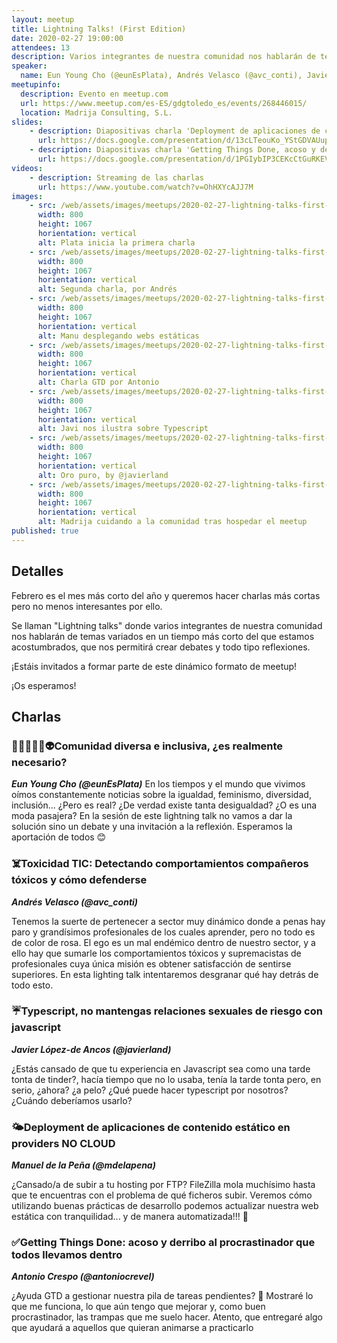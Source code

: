 ```yaml
---
layout: meetup
title: Lightning Talks! (First Edition)
date: 2020-02-27 19:00:00
attendees: 13
description: Varios integrantes de nuestra comunidad nos hablarán de temas variados en un tiempo más corto del habitual
speaker:
  name: Eun Young Cho (@eunEsPlata), Andrés Velasco (@avc_conti), Javier López-de Ancos (@javierland), Manuel de la Peña (@mdelapena) y Antonio Crespo (@antoniocrevel)
meetupinfo:
  description: Evento en meetup.com
  url: https://www.meetup.com/es-ES/gdgtoledo_es/events/268446015/
  location: Madrija Consulting, S.L.
slides:
    - description: Diapositivas charla 'Deployment de aplicaciones de contenido estático en providers NO CLOUD'
      url: https://docs.google.com/presentation/d/13cLTeouKo_YStGDVAUupna0M2i0PbPMmjcc8NnpB9tg/edit?usp=sharing
    - description: Diapositivas charla 'Getting Things Done, acoso y derribo al procrastinador que todos llevamos dentro'
      url: https://docs.google.com/presentation/d/1PGIybIP3CEKcCtGuRKEVFSor3r2Vr0zqz37EiQZgbv4/edit?usp=drivesdk
videos:
    - description: Streaming de las charlas
      url: https://www.youtube.com/watch?v=OhHXYcAJJ7M
images:
    - src: /web/assets/images/meetups/2020-02-27-lightning-talks-first-edition/diversidad-eunEsPlata.jpg
      width: 800
      height: 1067
      horientation: vertical
      alt: Plata inicia la primera charla
    - src: /web/assets/images/meetups/2020-02-27-lightning-talks-first-edition/toxicidad-avconti.jpg
      width: 800
      height: 1067
      horientation: vertical
      alt: Segunda charla, por Andrés
    - src: /web/assets/images/meetups/2020-02-27-lightning-talks-first-edition/deployment-estaticos-mdelapenya.jpg
      width: 800
      height: 1067
      horientation: vertical
      alt: Manu desplegando webs estáticas
    - src: /web/assets/images/meetups/2020-02-27-lightning-talks-first-edition/gtd-antoniocrevel.jpg
      width: 800
      height: 1067
      horientation: vertical
      alt: Charla GTD por Antonio
    - src: /web/assets/images/meetups/2020-02-27-lightning-talks-first-edition/typescript-javierland.jpg
      width: 800
      height: 1067
      horientation: vertical
      alt: Javi nos ilustra sobre Typescript
    - src: /web/assets/images/meetups/2020-02-27-lightning-talks-first-edition/maxima-javierland.jpg
      width: 800
      height: 1067
      horientation: vertical
      alt: Oro puro, by @javierland
    - src: /web/assets/images/meetups/2020-02-27-lightning-talks-first-edition/madrija-meetups.jpg
      width: 800
      height: 1067
      horientation: vertical
      alt: Madrija cuidando a la comunidad tras hospedar el meetup
published: true
---
```


## Detalles

Febrero es el mes más corto del año y queremos hacer charlas más cortas pero no menos interesantes por ello.

Se llaman "Lightning talks" donde varios integrantes de nuestra comunidad nos hablarán de temas variados en un tiempo más corto del que estamos acostumbrados, que nos permitirá crear debates y todo tipo reflexiones.

¡Estáis invitados a formar parte de este dinámico formato de meetup!

¡Os esperamos!

## Charlas

### 👨‍💻👩🏽‍💻👽Comunidad diversa e inclusiva, ¿es realmente necesario?

***Eun Young Cho (@eunEsPlata)***
En los tiempos y el mundo que vivimos oímos constantemente noticias sobre la igualdad, feminismo, diversidad, inclusión...
¿Pero es real? ¿De verdad existe tanta desigualdad? ¿O es una moda pasajera?
En la sesión de este lightning talk no vamos a dar la solución sino un debate y una invitación a la reflexión.
Esperamos la aportación de todos 😊

### ☠️Toxicidad TIC: Detectando comportamientos compañeros tóxicos y cómo defenderse

***Andrés Velasco (@avc_conti)***

Tenemos la suerte de pertenecer a sector muy dinámico donde a penas hay paro y grandísimos profesionales de los cuales aprender, pero no todo es de color de rosa. El ego es un mal endémico dentro de nuestro sector, y a ello hay que sumarle los comportamientos tóxicos y supremacistas de profesionales cuya única misión es obtener satisfacción de sentirse superiores. En esta lighting talk intentaremos desgranar qué hay detrás de todo esto.

### ☔️Typescript, no mantengas relaciones sexuales de riesgo con javascript

***Javier López-de Ancos (@javierland)***

¿Estás cansado de que tu experiencia en Javascript sea como una tarde tonta de tinder?, hacía tiempo que no lo usaba, tenía la tarde tonta pero, en serio, ¿ahora? ¿a pelo? ¿Qué puede hacer typescript por nosotros? ¿Cuándo deberíamos usarlo?

### 🌤Deployment de aplicaciones de contenido estático en providers NO CLOUD

***Manuel de la Peña (@mdelapena)***

¿Cansado/a de subir a tu hosting por FTP? FileZilla mola muchísimo hasta que te encuentras con el problema de qué ficheros subir. Veremos cómo utilizando buenas prácticas de desarrollo podemos actualizar nuestra web estática con tranquilidad... y de manera automatizada!!! 🤖

### ✅Getting Things Done: acoso y derribo al procrastinador que todos llevamos dentro

***Antonio Crespo (@antoniocrevel)***

¿Ayuda GTD a gestionar nuestra pila de tareas pendientes? 🤔 Mostraré lo que me funciona, lo que aún tengo que mejorar y, como buen procrastinador, las trampas que me suelo hacer. Atento, que entregaré algo que ayudará a aquellos que quieran animarse a practicarlo  